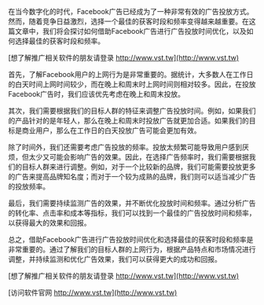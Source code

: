 在当今数字化的时代，Facebook广告已经成为了一种非常有效的广告投放方式。然而，随着竞争日益激烈，选择一个最佳的获客时段和频率变得越来越重要。在这篇文章中，我们将会探讨如何借助Facebook广告进行广告投放时间优化，以及如何选择最佳的获客时段和频率。

[想了解推广相关软件的朋友请登录 http://www.vst.tw](http://www.vst.tw)

首先，了解Facebook用户的上网行为是非常重要的。据统计，大多数人在工作日的白天时间上网时间较少，而在晚上和周末时上网时间则相对较多。因此，在投放Facebook广告时，我们应该优先考虑在晚上和周末投放。

其次，我们需要根据我们的目标人群的特征来调整广告投放时间。例如，如果我们的产品针对的是年轻人，那么在晚上和周末时投放广告就更加合适。如果我们的目标是商业用户，那么在工作日的白天投放广告可能会更加有效。

除了时间外，我们还需要考虑广告投放的频率。投放太频繁可能导致用户感到厌烦，但太少又可能会影响广告的效果。因此，在选择广告频率时，我们需要根据我们的目标人群来进行调整。例如，对于一个比较新的品牌，我们可能需要投放更多的广告来提高品牌知名度；而对于一个较为成熟的品牌，我们则可以适当减少广告的投放频率。

最后，我们需要持续监测广告的效果，并不断优化投放时间和频率。通过分析广告的转化率、点击率和成本等指标，我们可以找到一个最佳的广告投放时间和频率，以获得最大的效果和回报。

总之，借助Facebook广告进行广告投放时间优化和选择最佳的获客时段和频率是非常重要的。通过了解我们的目标人群的上网行为，根据产品特点和市场情况进行调整，并持续监测和优化广告效果，我们可以获得更大的成功和回报。

[想了解推广相关软件的朋友请登录 http://www.vst.tw](http://www.vst.tw)


[访问软件官网 http://www.vst.tw](http://www.vst.tw)
